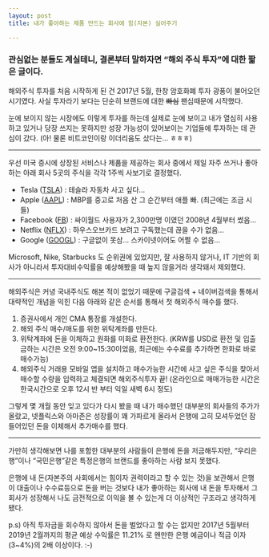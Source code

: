 ```yaml
---
layout: post
title: 내가 좋아하는 제품 만드는 회사에 힘(자본) 실어주기

---
```


### 관심없는 분들도 계실테니, 결론부터 말하자면 “해외 주식 투자”에 대한 짧은 글이다.

해외주식 투자를 처음 시작하게 된 건 2017년 5월, 한창 암호화폐 투자 광풍이 불어오던 시기였다. 사실 투자라기 보다는 단순히 브랜드에 대한 ~~빠심~~ 팬심때문에 시작했다.

눈에 보이지 않는 시장에도 이렇게 투자를 하는데 실제로 눈에 보이고 내가 열심히 사용하고 있거나 당장 쓰지는 못하지만 성장 가능성이 있어보이는 기업들에 투자하는 데 관심이 갔다. (아! 물론 비트코인이랑 이더리움도 샀다는… ㅎㅎㅎ)

------

우선 미국 증시에 상장된 서비스나 제품을 제공하는 회사 중에서 제일 자주 쓰거나 좋아하는 아래 회사 5곳의 주식을 각각 1주씩 사보기로 결정했다.

- Tesla ([TSLA](https://kr.investing.com/equities/tesla-motors)) : 테슬라 자동차 사고 싶다… 
- Apple ([AAPL](https://kr.investing.com/equities/apple-computer-inc)) : MBP를 중고로 처음 산 그 순간부터 애플 빠. (최근에는 조금 시들)
- Facebook ([FB](https://kr.investing.com/equities/facebook-inc)) : 싸이월드 사용자가 2,300만명 이였던 2008년 4월부터 썼음…
- Netflix ([NFLX](https://kr.investing.com/equities/netflix,-inc.)) : 하우스오브카드 보려고 구독했는데 끊을 수가 없음…
- Google ([GOOGL](https://kr.investing.com/equities/google-inc)) : 구글없이 못삼… 스카이넷이어도 어쩔 수 없음…

Microsoft, Nike, Starbucks 도 순위권에 있었지만, 잘 사용하지 않거나, IT 기반의 회사가 아니라서 투자대비수익률을 예상해봤을 때 높지 않을거라 생각돼서 제외했다.

------

해외주식은 커녕 국내주식도 해본 적이 없었기 때문에 구글검색 + 네이버검색을 통해서 대략적인 개념을 익힌 다음 아래와 같은 순서를 통해서 첫 해외주식 매수를 했다.

1. 증권사에서 개인 CMA 통장를 개설한다.
2. 해외 주식 매수/매도를 위한 위탁계좌를 만든다.
3. 위탁계좌에 돈을 이체하고 원화를 미화로 환전한다. (KRW를 USD로 환전 및 입출금하는 시간은 오전 9:00~15:30이었음, 최근에는 수수료를 추가하면 한화로 바로 매수가능)
4. 해외주식 거래용 모바일 앱을 설치하고 매수가능한 시간에 사고 싶은 주식을 찾아서 매수할 수량을 입력하고 체결되면 해외주식투자 끝! (온라인으로 매매가능한 시간은 한국시간으로 오후 12시 반 부터 익일 새벽 6시 정도)

그렇게 몇 개월 동안 잊고 있다가 다시 봤을 때 내가 매수했던 대부분의 회사들의 주가가 올랐고, 넷플릭스와 아마존은 성장률이 꽤 가파르게 올라서 은행에 고히 모셔두었던 잠들어있던 돈을 이체해서 추가매수를 했다.

------

가만히 생각해보면 나를 포함한 대부분의 사람들이 은행에 돈을 저금해두지만, “우리은행”이나 “국민은행”같은 특정은행의 브랜드를 좋아하는 사람 보지 못했다. 

은행에 내 돈(자본주의 사회에서는 힘이자 권력이라고 할 수 있는 것)을 보관해서 은행이 대출이나 수수료등으로 돈을 버는 것보다 내가 좋아하는 회사에 내 돈을 투자해서 그 회사가 성장해서 나도 금전적으로 이익을 볼 수 있는게 더 이상적인 구조라고 생각하게 됐다.

p.s) 아직 투자금을 회수하지 않아서 돈을 벌었다고 할 수는 없지만 2017년 5월부터 2019년 2월까지의 평균 예상 수익률은 11.21% 로 왠만한 은행 예금이나 적금 이자(3~4%)의 2배 이상이다. :-)
